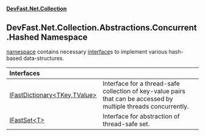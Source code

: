 #### [DevFast.Net.Collection](index.md 'index')

## DevFast.Net.Collection.Abstractions.Concurrent.Hashed Namespace

[namespace](https://docs.microsoft.com/en-us/dotnet/csharp/language-reference/keywords/namespace 'https://docs.microsoft.com/en-us/dotnet/csharp/language-reference/keywords/namespace') contains necessary [interface](https://docs.microsoft.com/en-us/dotnet/csharp/language-reference/keywords/interface 'https://docs.microsoft.com/en-us/dotnet/csharp/language-reference/keywords/interface')s to implement various hash-based data-structures.

| Interfaces | |
| :--- | :--- |
| [IFastDictionary&lt;TKey,TValue&gt;](DevFast.Net.Collection.Abstractions.Concurrent.Hashed.IFastDictionary_TKey,TValue_.md 'DevFast.Net.Collection.Abstractions.Concurrent.Hashed.IFastDictionary<TKey,TValue>') | Interface for a thread-safe collection of key-value pairs that can be accessed by multiple threads concurrently. |
| [IFastSet&lt;T&gt;](DevFast.Net.Collection.Abstractions.Concurrent.Hashed.IFastSet_T_.md 'DevFast.Net.Collection.Abstractions.Concurrent.Hashed.IFastSet<T>') | Interface for abstraction of thread-safe set. |
